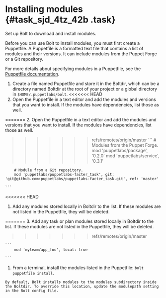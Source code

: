 # Installing modules {#task_sjd_4tz_42b .task}

Set up Bolt to download and install modules.

Before you can use Bolt to install modules, you must first create a Puppetfile. A Puppetfile is a formatted text file that contains a list of modules and their versions. It can include modules from the Puppet Forge or a Git repository.

For more details about specifying modules in a Puppetfile, see the [Puppetfile documentation](https://puppet.com/docs/pe/2018.1/puppetfile.html).

1.   Create a file named Puppetfile and store it in the Boltdir, which can be a directory named Boltdir at the root of your project or a global directory in `$HOME/.puppetlabs/bolt`. 
<<<<<<< HEAD
1.   Open the Puppetfile in a text editor and add the modules and versions that you want to install. If the modules have dependencies, list those as well. 


=======
2.   Open the Puppetfile in a text editor and add the modules and versions that you want to install. If the modules have dependencies, list those as well. 
>>>>>>> refs/remotes/origin/master
    ```
        # Modules from the Puppet Forge.
        mod 'puppetlabs/package', '0.2.0'
        mod 'puppetlabs/service', '0.3.1'
        
        # Module from a Git repository.
        mod 'puppetlabs/puppetlabs-facter_task', git: 'git@github.com:puppetlabs/puppetlabs-facter_task.git', ref: 'master'
    
    ```
<<<<<<< HEAD
    

1.   Add any modules stored locally in Boltdir to the list. If these modules are not listed in the Puppetfile, they will be deleted. 

=======
3.   Add any task or plan modules stored locally in Boltdir to the list. If these modules are not listed in the Puppetfile, they will be deleted. 
>>>>>>> refs/remotes/origin/master

    ```
        mod 'myteam/app_foo', local: true
    
    ```

1.   From a terminal, install the modules listed in the Puppetfile: `bolt puppetfile install`. 

    By default, Bolt installs modules to the modules subdirectory inside the Boltdir. To override this location, update the modulepath setting in the Bolt config file.


